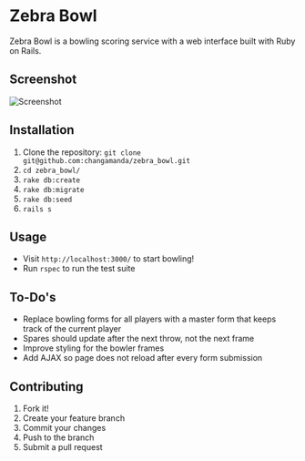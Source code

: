 # Zebra Bowl

Zebra Bowl is a bowling scoring service with a web interface built with Ruby on Rails.

## Screenshot
![Screenshot](http://i.imgur.com/vZnEJds.png)

## Installation
1. Clone the repository: `git clone git@github.com:changamanda/zebra_bowl.git`
2. `cd zebra_bowl/`
3. `rake db:create`
4. `rake db:migrate`
5. `rake db:seed`
6. `rails s`

## Usage
* Visit `http://localhost:3000/` to start bowling!
* Run `rspec` to run the test suite

## To-Do's
* Replace bowling forms for all players with a master form that keeps track of the current player
* Spares should update after the next throw, not the next frame
* Improve styling for the bowler frames
* Add AJAX so page does not reload after every form submission

## Contributing

1. Fork it!
2. Create your feature branch
3. Commit your changes
4. Push to the branch
5. Submit a pull request
